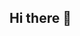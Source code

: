 ## Hi there 👋

<!--
**vendetta2025/vendetta2025** is a ✨ _special_ ✨ repository because its `README.md` (this file) appears on your GitHub profile.
[![An image of @vendetta2025's Holopin badges, which is a link to view their full Holopin profile](https://holopin.me/vendetta2025)](https://holopin.io/@vendetta2025)
Here are some ideas to get you started:

- 🔭 I’m currently working on ...
- 🌱 I’m currently learning ...
- 👯 I’m looking to collaborate on ...
- 🤔 I’m looking for help with ...
- 💬 Ask me about ...
- 📫 How to reach me: ...
- 😄 Pronouns: ...
- ⚡ Fun fact: ...
-->
